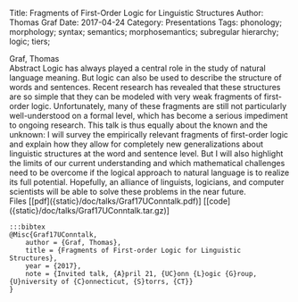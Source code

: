 Title: Fragments of First-Order Logic for Linguistic Structures
Author: Thomas Graf
Date: 2017-04-24
Category: Presentations
Tags: phonology; morphology; syntax; semantics; morphosemantics; subregular hierarchy; logic; tiers;

<div markdown class="authors">
Graf, Thomas
</div>

<div markdown class="abstract">
<span id="abstract-title">Abstract</span>
Logic has always played a central role in the study of natural  language meaning.
But logic can also be used to describe the structure  of words and sentences.
Recent research has revealed that these  structures are so simple that they can be modeled with very weak  fragments of first-order logic.
Unfortunately, many of these fragments  are still not particularly well-understood on a formal level, which  has become a serious impediment to ongoing research.
This talk is thus  equally about the known and the unknown:
I will survey the empirically  relevant fragments of first-order logic and explain how they allow for  completely new generalizations about linguistic structures at the word and sentence level.
But I will also highlight the limits of our current understanding and which mathematical challenges need to be overcome if the logical approach to natural language is to realize its full potential.
Hopefully, an alliance of linguists, logicians, and computer scientists will be able to solve these problems in the near future.
</div>

<div markdown class="files">
<span id="files-title">Files</span>
[[pdf]({static}/doc/talks/Graf17UConntalk.pdf)]
[[code]({static}/doc/talks/Graf17UConntalk.tar.gz)]
</div>

~~~
:::bibtex
@Misc{Graf17UConntalk,
    author = {Graf, Thomas},
    title = {Fragments of First-order Logic for Linguistic Structures},
    year = {2017},
    note = {Invited talk, {A}pril 21, {UC}onn {L}ogic {G}roup, {U}niversity of {C}onnecticut, {S}torrs, {CT}}
}
~~~
